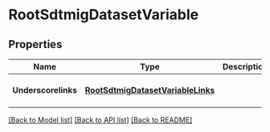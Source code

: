 # RootSdtmigDatasetVariable

## Properties
Name | Type | Description | Notes
------------ | ------------- | ------------- | -------------
**Underscorelinks** | [**RootSdtmigDatasetVariableLinks**](RootSdtmigDatasetVariableLinks.md) |  | [optional] [default to null]

[[Back to Model list]](../README.md#documentation-for-models) [[Back to API list]](../README.md#documentation-for-api-endpoints) [[Back to README]](../README.md)


